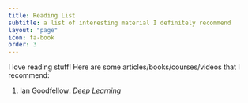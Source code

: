 ```yaml
---
title: Reading List
subtitle: a list of interesting material I definitely recommend
layout: "page"
icon: fa-book
order: 3
---
```


I love reading stuff! Here are some articles/books/courses/videos that I recommend:

1. Ian Goodfellow: *Deep Learning*

